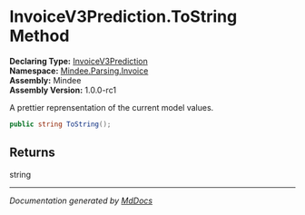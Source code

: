﻿<!--  
  <auto-generated>   
    The contents of this file were generated by a tool.  
    Changes to this file may be list if the file is regenerated  
  </auto-generated>   
-->

# InvoiceV3Prediction.ToString Method

**Declaring Type:** [InvoiceV3Prediction](../index.md)  
**Namespace:** [Mindee.Parsing.Invoice](../../index.md)  
**Assembly:** Mindee  
**Assembly Version:** 1.0.0\-rc1

A prettier reprensentation of the current model values.

```csharp
public string ToString();
```

## Returns

string

___

*Documentation generated by [MdDocs](https://github.com/ap0llo/mddocs)*
